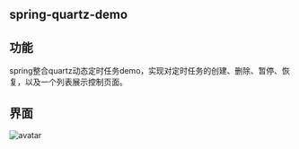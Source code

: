 ## spring-quartz-demo
## 功能
spring整合quartz动态定时任务demo，实现对定时任务的创建、删除、暂停、恢复，以及一个列表展示控制页面。
## 界面
![avatar](http://cdn.guitang.fun/OH3U3N_%28B17DRTJXYX%5B12OD.png)
